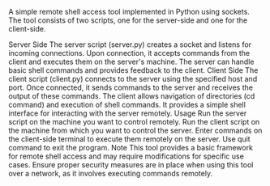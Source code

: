 A simple remote shell access tool implemented in Python using sockets. The tool consists of two scripts, one for the server-side and one for the client-side.

Server Side
The server script (server.py) creates a socket and listens for incoming connections.
Upon connection, it accepts commands from the client and executes them on the server's machine.
The server can handle basic shell commands and provides feedback to the client.
Client Side
The client script (client.py) connects to the server using the specified host and port.
Once connected, it sends commands to the server and receives the output of these commands.
The client allows navigation of directories (cd command) and execution of shell commands.
It provides a simple shell interface for interacting with the server remotely.
Usage
Run the server script on the machine you want to control remotely.
Run the client script on the machine from which you want to control the server.
Enter commands on the client-side terminal to execute them remotely on the server.
Use quit command to exit the program.
Note
This tool provides a basic framework for remote shell access and may require modifications for specific use cases.
Ensure proper security measures are in place when using this tool over a network, as it involves executing commands remotely.
